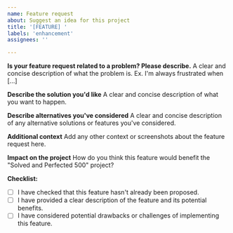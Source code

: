 ```yaml
---
name: Feature request
about: Suggest an idea for this project
title: '[FEATURE] '
labels: 'enhancement'
assignees: ''

---
```


**Is your feature request related to a problem? Please describe.**
A clear and concise description of what the problem is. Ex. I'm always frustrated when [...]

**Describe the solution you'd like**
A clear and concise description of what you want to happen.

**Describe alternatives you've considered**
A clear and concise description of any alternative solutions or features you've considered.

**Additional context**
Add any other context or screenshots about the feature request here.

**Impact on the project**
How do you think this feature would benefit the "Solved and Perfected 500" project?

**Checklist:**
- [ ] I have checked that this feature hasn't already been proposed.
- [ ] I have provided a clear description of the feature and its potential benefits.
- [ ] I have considered potential drawbacks or challenges of implementing this feature.
